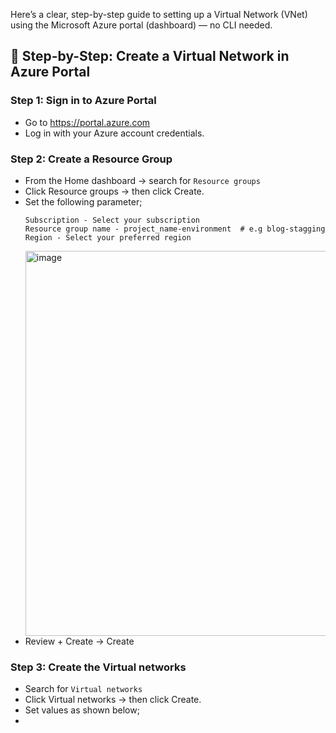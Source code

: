 Here’s a clear, step-by-step guide to setting up a Virtual Network (VNet) using the Microsoft Azure portal (dashboard) — no CLI needed.

## 🧭 Step-by-Step: Create a Virtual Network in Azure Portal
### Step 1: Sign in to Azure Portal
- Go to https://portal.azure.com
- Log in with your Azure account credentials.

### Step 2: Create a Resource Group
- From the Home dashboard → search for `Resource groups`
- Click Resource groups → then click Create.
- Set the following parameter;
  ```shell
  Subscription - Select your subscription
  Resource group name - project_name-environment  # e.g blog-stagging
  Region - Select your preferred region
  ```
  <img width="1366" height="616" alt="image" src="https://github.com/user-attachments/assets/67b9ca31-4d04-44a9-abda-bf38b836f9e1" />
- Review + Create → Create

### Step 3: Create the Virtual networks
- Search for `Virtual networks`
- Click Virtual networks → then click Create.
- Set values as shown below;
- 
